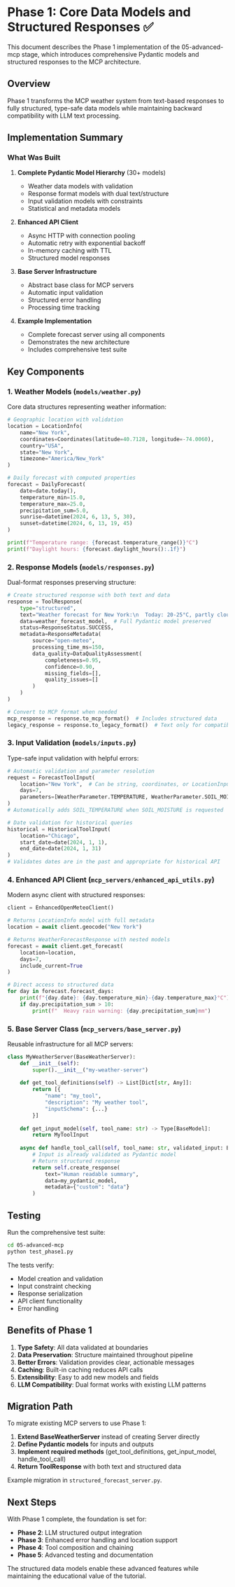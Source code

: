 # Phase 1: Core Data Models and Structured Responses ✅

This document describes the Phase 1 implementation of the 05-advanced-mcp stage, which introduces comprehensive Pydantic models and structured responses to the MCP architecture.

## Overview

Phase 1 transforms the MCP weather system from text-based responses to fully structured, type-safe data models while maintaining backward compatibility with LLM text processing.

## Implementation Summary

### What Was Built

1. **Complete Pydantic Model Hierarchy** (30+ models)
   - Weather data models with validation
   - Response format models with dual text/structure
   - Input validation models with constraints
   - Statistical and metadata models

2. **Enhanced API Client**
   - Async HTTP with connection pooling
   - Automatic retry with exponential backoff
   - In-memory caching with TTL
   - Structured model responses

3. **Base Server Infrastructure**
   - Abstract base class for MCP servers
   - Automatic input validation
   - Structured error handling
   - Processing time tracking

4. **Example Implementation**
   - Complete forecast server using all components
   - Demonstrates the new architecture
   - Includes comprehensive test suite

## Key Components

### 1. Weather Models (`models/weather.py`)

Core data structures representing weather information:

```python
# Geographic location with validation
location = LocationInfo(
    name="New York",
    coordinates=Coordinates(latitude=40.7128, longitude=-74.0060),
    country="USA",
    state="New York",
    timezone="America/New_York"
)

# Daily forecast with computed properties
forecast = DailyForecast(
    date=date.today(),
    temperature_min=15.0,
    temperature_max=25.0,
    precipitation_sum=5.0,
    sunrise=datetime(2024, 6, 13, 5, 30),
    sunset=datetime(2024, 6, 13, 19, 45)
)

print(f"Temperature range: {forecast.temperature_range()}°C")
print(f"Daylight hours: {forecast.daylight_hours():.1f}")
```

### 2. Response Models (`models/responses.py`)

Dual-format responses preserving structure:

```python
# Create structured response with both text and data
response = ToolResponse(
    type="structured",
    text="Weather forecast for New York:\n  Today: 20-25°C, partly cloudy",
    data=weather_forecast_model,  # Full Pydantic model preserved
    status=ResponseStatus.SUCCESS,
    metadata=ResponseMetadata(
        source="open-meteo",
        processing_time_ms=150,
        data_quality=DataQualityAssessment(
            completeness=0.95,
            confidence=0.90,
            missing_fields=[],
            quality_issues=[]
        )
    )
)

# Convert to MCP format when needed
mcp_response = response.to_mcp_format()  # Includes structured data
legacy_response = response.to_legacy_format()  # Text only for compatibility
```

### 3. Input Validation (`models/inputs.py`)

Type-safe input validation with helpful errors:

```python
# Automatic validation and parameter resolution
request = ForecastToolInput(
    location="New York",  # Can be string, coordinates, or LocationInput
    days=7,
    parameters=[WeatherParameter.TEMPERATURE, WeatherParameter.SOIL_MOISTURE]
)
# Automatically adds SOIL_TEMPERATURE when SOIL_MOISTURE is requested

# Date validation for historical queries
historical = HistoricalToolInput(
    location="Chicago",
    start_date=date(2024, 1, 1),
    end_date=date(2024, 1, 31)
)
# Validates dates are in the past and appropriate for historical API
```

### 4. Enhanced API Client (`mcp_servers/enhanced_api_utils.py`)

Modern async client with structured responses:

```python
client = EnhancedOpenMeteoClient()

# Returns LocationInfo model with full metadata
location = await client.geocode("New York")

# Returns WeatherForecastResponse with nested models
forecast = await client.get_forecast(
    location=location,
    days=7,
    include_current=True
)

# Direct access to structured data
for day in forecast.forecast_days:
    print(f"{day.date}: {day.temperature_min}-{day.temperature_max}°C")
    if day.precipitation_sum > 10:
        print(f"  Heavy rain warning: {day.precipitation_sum}mm")
```

### 5. Base Server Class (`mcp_servers/base_server.py`)

Reusable infrastructure for all MCP servers:

```python
class MyWeatherServer(BaseWeatherServer):
    def __init__(self):
        super().__init__("my-weather-server")
    
    def get_tool_definitions(self) -> List[Dict[str, Any]]:
        return [{
            "name": "my_tool",
            "description": "My weather tool",
            "inputSchema": {...}
        }]
    
    def get_input_model(self, tool_name: str) -> Type[BaseModel]:
        return MyToolInput
    
    async def handle_tool_call(self, tool_name: str, validated_input: BaseModel) -> ToolResponse:
        # Input is already validated as Pydantic model
        # Return structured response
        return self.create_response(
            text="Human readable summary",
            data=my_pydantic_model,
            metadata={"custom": "data"}
        )
```

## Testing

Run the comprehensive test suite:

```bash
cd 05-advanced-mcp
python test_phase1.py
```

The tests verify:
- Model creation and validation
- Input constraint checking
- Response serialization
- API client functionality
- Error handling

## Benefits of Phase 1

1. **Type Safety**: All data validated at boundaries
2. **Data Preservation**: Structure maintained throughout pipeline
3. **Better Errors**: Validation provides clear, actionable messages
4. **Caching**: Built-in caching reduces API calls
5. **Extensibility**: Easy to add new models and fields
6. **LLM Compatibility**: Dual format works with existing LLM patterns

## Migration Path

To migrate existing MCP servers to use Phase 1:

1. **Extend BaseWeatherServer** instead of creating Server directly
2. **Define Pydantic models** for inputs and outputs
3. **Implement required methods** (get_tool_definitions, get_input_model, handle_tool_call)
4. **Return ToolResponse** with both text and structured data

Example migration in `structured_forecast_server.py`.

## Next Steps

With Phase 1 complete, the foundation is set for:

- **Phase 2**: LLM structured output integration
- **Phase 3**: Enhanced error handling and location support
- **Phase 4**: Tool composition and chaining
- **Phase 5**: Advanced testing and documentation

The structured data models enable these advanced features while maintaining the educational value of the tutorial.